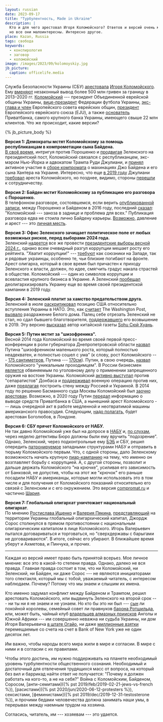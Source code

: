 ```yaml
---
layout: russian
date: 2023-09-17
title: "Турбулентность, Made in Ukraine"
description: |
  Кто и для чего арестовал Игоря Коломойского? Ответов и версий очень много,
  но все они малоинтересны. Интересно другое.
place: Kazan, Russia
tags: свобода
keywords:
  - конспирология
  - заговор
  - коломойский
image: /images/2023/09/kolomoyskiy.jpg
jb_picture:
  caption: officelife.media
---
```


Служба Безопасности Украины (СБУ) [арестовала](https://www.bbc.com/russian/articles/ce9n6q5glvyo)
[Игоря Коломойского](https://interesnyefakty.org/igor-kolomojskij/).
Ему [вменяют](https://www.vedomosti.ru/politics/articles/2023/09/04/993246-chto-znachit-arest-kolomoiskogo-na-ukraine)
незаконный вывод более 500 млн гривен за границу в 2013–2020 гг.
[Коломойский](https://neftegaz.ru/persons/333610-kolomoyskiy-igor/) --- президент Объединенной еврейской общины Украины,
[вице-президент](https://lenta.ru/news/2015/03/06/ffu/) Федерации футбола Украины, [экс-глава и член](https://iz.ru/news/577524)
Европейского совета еврейских общин,
[президент](https://tass.ru/mezhdunarodnaya-panorama/1485983) Европейского еврейского союза (EJU), а также
[основатель](https://tass.ru/encyclopedia/person/kolomoyskiy-igor-valerevich)
Приватбанка, самого крупного банка Украины, имеющего свыше 22 млн клиентов.
Что же происходит, какие версии?

<!--more-->

{% jb_picture_body %}

**Версия 1: Демократы мстят Коломойскому за помощь республиканцам в компрометации сына Байдена.**
<br/>
[В своё время](https://19rusinfo.ru/politika/50390-bajden-otomstil-za-syna-zelenskij-privezjot-v-oon-golovu-kolomojskogo),
интригуя против Порошенко и
[продвигая](https://www.gazeta.ru/culture/2019/03/06/a_12226567.shtml) Зеленского на президентский пост,
Коломойский связался с республиканцем, экс-мэром Нью-Йорка и адвокатом Трампа
Руди Джулиани, и [принял](https://www.kommersant.ru/doc/4073717) активное участие в
[сборе компромата](https://bykvu.com/ru/bukvy/firtash-otricaet-prichastnost-k-finansirovaniju-kampanii-protiv-bajdena/) о махинациях
Джо Байдена и его сына Хантера на Украине. Интересно, что еще
[в 2019 году](https://www.gazeta.ru/politics/news/2019/05/18/n_12990745.shtml)
Джулиани [требовал](https://ria.ru/20190523/1554816752.html) ареста Коломойского,
но позднее, видимо, стороны
[перешли](https://octagon.media/mir/dzhuliani_bet_ukrainoj_po_bajdenu.html) к сотрудничеству.

**Версия 2: Байден мстит Коломойскому за публикацию его разговора с Порошенко.**
<br/>
В телефонном разговоре, состоявшемся, если верить [опубликованной записи](https://rg.ru/2020/05/19/opublikovana-zapis-razgovora-poroshenko-s-bajdenom-o-milliardnoj-vziatke.html),
между Порошенко и Байденом в 2016 году,
последний [сказал](https://iz.ru/1013512/igor-karmazin/zatcepilis-iazykami-na-ukraine-slili-besedy-poroshenko-i-baidena):
"Коломойский --- заноза в заднице и проблема для всех."
Публикация разговора едва не стоила лично Байдену карьеры.
[Возможно](https://tvzvezda.ru/news/20213101847-4cFzo.html), давление и арест ---
это [личная месть](https://crimea-radio.ru/mnenie-yeksperta-bayden-schitaet-lichni/).

**Версия 3: Офис Зеленского зачищает политическое поле от любых возможных рисков, перед выборами 2024 года.**
<br/>
Зеленский [надеется](https://www.vedomosti.ru/politics/articles/2023/09/04/993246-chto-znachit-arest-kolomoiskogo-na-ukraine)
все же провести [президентские выборы весной 2024 г.](https://ru.wikipedia.org/wiki/%D0%9F%D1%80%D0%B5%D0%B7%D0%B8%D0%B4%D0%B5%D0%BD%D1%82%D1%81%D0%BA%D0%B8%D0%B5_%D0%B2%D1%8B%D0%B1%D0%BE%D1%80%D1%8B_%D0%BD%D0%B0_%D0%A3%D0%BA%D1%80%D0%B0%D0%B8%D0%BD%D0%B5_%282024%29),
однако всем очевидный разгул коррупции мешает
росту его рейтинга. "Хватит коррупции!" --- [требуют](https://www.polskieradio.pl/397/9770/Artykul/3244158,%D1%81%D0%BC%D0%B8-%D0%B7%D0%B0%D0%BC%D0%B5%D0%BD%D0%B0-%D1%80%D0%B5%D0%B7%D0%BD%D0%B8%D0%BA%D0%BE%D0%B2%D0%B0-%D0%B8-%D0%B0%D1%80%D0%B5%D1%81%D1%82-%D0%BA%D0%BE%D0%BB%D0%BE%D0%BC%D0%BE%D0%B9%D1%81%D0%BA%D0%BE%D0%B3%D0%BE-%D0%BF%D1%80%D0%B8%D0%B7%D0%B2%D0%B0%D0%BD%D1%8B-%D1%83%D0%BB%D1%83%D1%87%D1%88%D0%B8%D1%82%D1%8C-%D0%B8%D0%BC%D0%B8%D0%B4%D0%B6-%D0%B7%D0%B5%D0%BB%D0%B5%D0%BD%D1%81%D0%BA%D0%BE%D0%B3%D0%BE-%D0%B2-%D0%B3%D0%BB%D0%B0%D0%B7%D0%B0%D1%85-%D1%83%D0%BA%D1%80%D0%B0%D0%B8%D0%BD%D1%86%D0%B5%D0%B2-%D0%B8-%D0%B0%D0%BC%D0%B5%D1%80%D0%B8%D0%BA%D0%B0%D0%BD%D1%86%D0%B5%D0%B2)
как союзники на Западе, так и рядовые украинцы, особенно те,
чьи близкие погибают на фронте. Арест олигарха, который в свое время был причастен
к приходу Зеленского к власти, должен, по идее, смягчить градус накала страстей в обществе.
Коломойский --- один из символов коррупции и всевластия крупного бизнеса в Украине.
А Зеленский [пообещал](https://www.rbc.ru/politics/07/05/2019/5cd17e909a7947e3b6f696f1)
деолигархизировать Украину еще во время своей президентской кампании в 2019 году.

**Версия 4: Зеленский платит за хамство предательством друга.**
<br/>
Зеленский в июле [раскритиковал](https://www.rbc.ru/politics/11/07/2023/64ad31c39a794716b5cf3522)
позицию США относительно вступления Украины в НАТО.
Это, как [считает](https://www.washingtonpost.com/politics/2023/07/11/zelensky-nato-ukraine-membership-timeline/) The Washington Post,
[вызвало](https://www.tatar-inform.ru/news/wp-amerikanskuyu-delegaciyu-rasserdili-slova-zelenskogo-o-resenii-nato-po-ukraine-5912400)
раздражение Белого дома. Палец себе отрезать Зеленский не стал,
но сдал бывшего благотворителя, [поддержавшего](https://www.rbc.ru/politics/27/05/2019/5ceba6bc9a794732bc664098) его возвышение в 2019.
Эту версию [высказал](https://ria.ru/20230904/ukraina-1894155433.html)
автор китайской газеты [Sohu Сюй Хуань](https://www.sohu.com/a/717670423_116237?scm=1102.xchannel:1649:110036.0.1.0~9010.8000.0.0.6634&spm=smpc.channel_114.block3_77_O0F7zf_1_fd.7.1693830143650y9Vk1tJ_1524).

**Версия 5: Путин мстит за "шизофреника".**
<br/>
Весной 2014 года Коломойский во время своей первой пресс-конференции в роли губернатора Днепропетровской области
[назвал](https://www.forbes.ru/news/283927-kolomoiskii-sravnil-putina-s-reiderom)
Путина "шизофреником маленького роста, который полностью неадекватен, и полностью сошел с ума"
(к слову, рост Коломойского --- [175 сантиметров](https://24smi.org/celebrity/1257-igor-kolomojskij.html),
Путина --- [170см](http://xn-----6kcczalffeh6afgdgdi2apgjghic4org.xn--p1ai/publ/160_169_santimetrov/vladimir_putin/5-1-0-297)).
Путин, в свою очередь, [назвал](https://www.forbes.ru/news/251663-putin-nazval-ukrainskogo-oligarkha-kolomoiskogo-prokhodimtsem)
Коломойского "уникальным проходимцем".
В России бизнесмен [является](https://www.rbc.ru/society/21/06/2014/57041e819a794760d3d3f7c3)
обвиняемым по уголовному делу о применении запрещенного оружия на востоке Украины.
Коломойский [активно выступал](https://www.interfax.ru/world/384618)
против "сепаратистов" Донбаса и [поддерживал](https://www.gazeta.ru/politics/2014/05/16_a_6036333.shtml) военную операцию против них,
даже [предлагая](https://www.currenttime.tv/a/26620814.html) построить стену между Россией и Украиной.
В 2014 году по решению Басманного суда Москвы Коломойский был
[заочно арестован](https://www.bbc.com/russian/russia/2014/07/140702_kolomoysky_moscow_court_arrest).
Возможно, в 2020 году Путин [передал](https://biz.nv.ua/finance/shemy-kolomoyskogo-v-privatbanke-kak-byl-organizovan-vyvod-deneg-novosti-ukrainy-50105308.html)
информацию о выводе средств Приватбанка в США, а нынешний арест Коломойского --- лишь очередной акт в работе
медленной и неотвратимой машины американского правосудия. Следующим,
[надо полагать](https://forbes.ua/ru/news/sprava-privatbanku-bogolyubov-vidmovivsya-davati-svidchennya-na-sudi-v-londoni-05042023-12840),
будет арестован Боголюбов, в Лондоне.

**Версия 6: СБУ прячет Коломойского от НАБУ.**
<br/>
Не так давно Коломойский уже был на допросе в [НАБУ](https://ru.wikipedia.org/wiki/%D0%9D%D0%B0%D1%86%D0%B8%D0%BE%D0%BD%D0%B0%D0%BB%D1%8C%D0%BD%D0%BE%D0%B5_%D0%B0%D0%BD%D1%82%D0%B8%D0%BA%D0%BE%D1%80%D1%80%D1%83%D0%BF%D1%86%D0%B8%D0%BE%D0%BD%D0%BD%D0%BE%D0%B5_%D0%B1%D1%8E%D1%80%D0%BE_%D0%A3%D0%BA%D1%80%D0%B0%D0%B8%D0%BD%D1%8B) и, [по слухам](https://forbes.ua/ru/news/kolomoyskiy-otrimav-pidozru-sbu-na-nastupniy-den-pislya-naradi-silovikiv-u-ofisi-prezidenta-za-tizhden-yomu-malo-vruchiti-pidozru-nabu-02092023-15779),
через неделю детективы Бюро должны были ему вручить "подозрение".
Однако, Зеленский, через подконтрольные ему [БЭБ](https://ru.wikipedia.org/wiki/%D0%91%D1%8E%D1%80%D0%BE_%D1%8D%D0%BA%D0%BE%D0%BD%D0%BE%D0%BC%D0%B8%D1%87%D0%B5%D1%81%D0%BA%D0%BE%D0%B9_%D0%B1%D0%B5%D0%B7%D0%BE%D0%BF%D0%B0%D1%81%D0%BD%D0%BE%D1%81%D1%82%D0%B8)
и СБУ, решил опередить [патронируемое](https://ukraina.ru/20220115/1033050589.html) западными структурами НАБУ и отправить
в тюрьму Коломойского первым. Что, с одной стороны, дало Зеленскому возможность начать
крупную [пиар-кампанию](https://www.rbc.ru/politics/27/08/2023/64eb78cd9a79471e6441b0c8) на тему,
что именно он возглавляет борьбу с коррупцией. А, с другой стороны,
позволит и дальше держать Коломойского "на крючке", усиливая его зависимость от Банковой,
не допустив, чтобы на этот же "крючок" его раньше посадили НАБУ и американцы, которые
могли использовать это в том числе и для получения от Коломойского показаний относительно
его связей с Зеленским и с его окружением. Это версия
[compromat.ru](https://www.compromat.ru/page_44600.htm) и
частично [Шария](https://www.youtube.com/watch?v=96GUI4Lv6bA).

**Версия 7: Глобальный олигархат уничтожает национальный олигархат**.
<br/>
По мнению [Ростислава Ищенко](https://ukraina.ru/20200206/1026595822.html)
и [Валерия Пякина](https://rutube.ru/video/9a3bcfd4f551379eb55048bf9400fd3e/),
[представляющий](https://www.1tv.ru/shows/chelovek-i-zakon/vypuski/chelovek-i-zakon-vypusk-ot-16-09-2022)
на территории Украины глобальный олигархический капитал,
Джордж Сорос столкнулся в прямом противостоянии с национальным олигархическим
капиталом в лице Коломойского. Игорь Валерьевич пытался договариваться и торговаться, но
"сверхдержавы с барыгами не договариваются". В итоге, сейчас его убирают. В ближайшее время
уберут и Ахметова, и Пинчука, и прочих.

<hr/>

Каждая из версий имеет право быть принятой всерьез. Мое личное мнение: все это в
какой-то степени правда. Однако, далеко не вся правда. Главная правда состоит в том, что
ни Коломойский, ни Зеленский, ни Байден, ни даже Сорос --- не являются инициаторами
того спектакля, который мы с тобой, уважаемый читатель, с интересом наблюдаем.
Почему? Потому что мы знаем и слышим их имена.

Кто именно задумал конфликт между Байденом и Трампом, решил арестовать Коломойского,
или выдвинуть Зеленского на второй срок --- ни ты ни я не знаем и не узнаем. Но кто бы это ни был ---
[сын](https://ru.wikipedia.org/wiki/%D0%9A%D0%B0%D1%80%D0%BB_III_%28%D0%BA%D0%BE%D1%80%D0%BE%D0%BB%D1%8C_%D0%92%D0%B5%D0%BB%D0%B8%D0%BA%D0%BE%D0%B1%D1%80%D0%B8%D1%82%D0%B0%D0%BD%D0%B8%D0%B8%29) ли покойной королевы,
семейный совет ли правнуков [барона Ротшильда](https://ru.wikipedia.org/wiki/%D0%A0%D0%BE%D1%82%D1%88%D0%B8%D0%BB%D1%8C%D0%B4%D1%8B),
или, может быть, чайный клуб [владельцев алмазных приисков](https://ru.wikipedia.org/wiki/De_Beers)
Анголы и Южной Африки --- им совершенно неважна
ни судьба Украины, ни дом Игоря Валерьевича [в штате Огайо](https://www.rbc.ru/rbcfreenews/5fed64fb9a794771a2876d2f),
ни даже [миллионные взятки](https://www.compromat.ru/page_43233.htm) перемещаемые
со счета на счет в Bank of New York уже не один десяток лет.

Им важно, чтобы народы всего мира жили в мире и согласии.
В мире с ними и в согласии с их правилами.

Чтобы этого достичь, им нужно поддерживать на планете необходимый уровень турбулентности
общественного сознания. Необходимый и достаточный для отвлечения трудящихся масс
от вопроса, на который без вил и баррикад найти ответ не получается:
"Почему я должен работать на кого-то, а не на себя?"
Война с Коломойским, Байденом, Соросом,
[анти-семитами]({% pst 2019/feb/2019-02-21-jews-vs-french %}),
[расистами]({% pst 2020/jun/2020-06-12-protesters %}), сексистами,
[феминистами]({% pst 2019/dec/2019-12-31-testosterone %}),
и прочими бедами человечества должна занимать наши умы, в перерывах между
наемным трудом на хозяина.

Согласись, читатель, им --- хозяевам --- это удается.
